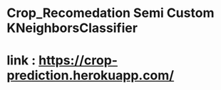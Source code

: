 # Crop_Recomedation Semi Custom KNeighborsClassifier

# link : https://crop-prediction.herokuapp.com/
